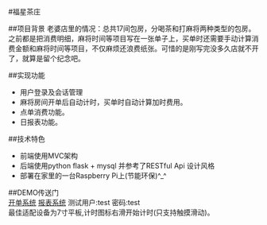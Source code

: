 #福星茶庄

##项目背景
老婆店里的情况：总共17间包房，分喝茶和打麻将两种类型的包房。之前都是把消费明细，麻将时间等项目写在一张单子上，买单时还需要手动计算消费金额和麻将时间等项目，不仅麻烦还浪费纸张。可惜的是刚写完没多久店就不开了，就算是留个纪念吧。  

##实现功能  
- 用户登录及会话管理
- 麻将房间开单后自动计时，买单时自动计算加时费用。
- 点单消费功能。
- 日报表功能。

##技术特色  
- 前端使用MVC架构
- 后端使用python flask + mysql 并参考了RESTful Api 设计风格
- 部署在家里的一台Raspberry Pi上(节能环保)^_^

##DEMO传送门  
[开单系统](http://4j0.gicp.net:8888/fx/static/html/index.html, "开单系统") [报表系统](http://4j0.gicp.net:8888/fx/static/html/report.html, "报表系统")  测试用户:test 密码:test    
最佳适配设备为7寸平板,计时图标右滑开始计时(只支持触摸滑动)。
